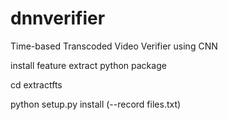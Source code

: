 # dnnverifier

Time-based Transcoded Video Verifier using CNN


install feature extract python package

cd extractfts

python setup.py install (--record files.txt)




